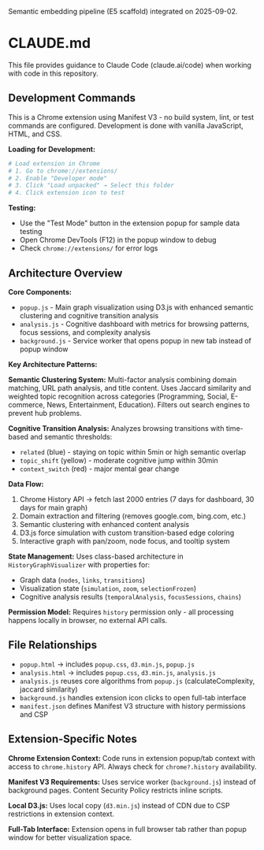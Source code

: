 Semantic embedding pipeline (E5 scaffold) integrated on 2025-09-02.
# CLAUDE.md

This file provides guidance to Claude Code (claude.ai/code) when working with code in this repository.

## Development Commands

This is a Chrome extension using Manifest V3 - no build system, lint, or test commands are configured. Development is done with vanilla JavaScript, HTML, and CSS.

**Loading for Development:**
```bash
# Load extension in Chrome
# 1. Go to chrome://extensions/
# 2. Enable "Developer mode" 
# 3. Click "Load unpacked" → Select this folder
# 4. Click extension icon to test
```

**Testing:**
- Use the "Test Mode" button in the extension popup for sample data testing
- Open Chrome DevTools (F12) in the popup window to debug
- Check `chrome://extensions/` for error logs

## Architecture Overview

**Core Components:**

- `popup.js` - Main graph visualization using D3.js with enhanced semantic clustering and cognitive transition analysis
- `analysis.js` - Cognitive dashboard with metrics for browsing patterns, focus sessions, and complexity analysis  
- `background.js` - Service worker that opens popup in new tab instead of popup window

**Key Architecture Patterns:**

**Semantic Clustering System:** Multi-factor analysis combining domain matching, URL path analysis, and title content. Uses Jaccard similarity and weighted topic recognition across categories (Programming, Social, E-commerce, News, Entertainment, Education). Filters out search engines to prevent hub problems.

**Cognitive Transition Analysis:** Analyzes browsing transitions with time-based and semantic thresholds:
- `related` (blue) - staying on topic within 5min or high semantic overlap  
- `topic_shift` (yellow) - moderate cognitive jump within 30min
- `context_switch` (red) - major mental gear change

**Data Flow:**
1. Chrome History API → fetch last 2000 entries (7 days for dashboard, 30 days for main graph)
2. Domain extraction and filtering (removes google.com, bing.com, etc.)
3. Semantic clustering with enhanced content analysis
4. D3.js force simulation with custom transition-based edge coloring
5. Interactive graph with pan/zoom, node focus, and tooltip system

**State Management:** Uses class-based architecture in `HistoryGraphVisualizer` with properties for:
- Graph data (`nodes`, `links`, `transitions`)
- Visualization state (`simulation`, `zoom`, `selectionFrozen`) 
- Cognitive analysis results (`temporalAnalysis`, `focusSessions`, `chains`)

**Permission Model:** Requires `history` permission only - all processing happens locally in browser, no external API calls.

## File Relationships

- `popup.html` → includes `popup.css`, `d3.min.js`, `popup.js`
- `analysis.html` → includes `popup.css`, `d3.min.js`, `analysis.js` 
- `analysis.js` reuses core algorithms from `popup.js` (calculateComplexity, jaccard similarity)
- `background.js` handles extension icon clicks to open full-tab interface
- `manifest.json` defines Manifest V3 structure with history permissions and CSP

## Extension-Specific Notes

**Chrome Extension Context:** Code runs in extension popup/tab context with access to `chrome.history` API. Always check for `chrome?.history` availability.

**Manifest V3 Requirements:** Uses service worker (`background.js`) instead of background pages. Content Security Policy restricts inline scripts.

**Local D3.js:** Uses local copy (`d3.min.js`) instead of CDN due to CSP restrictions in extension context.

**Full-Tab Interface:** Extension opens in full browser tab rather than popup window for better visualization space.